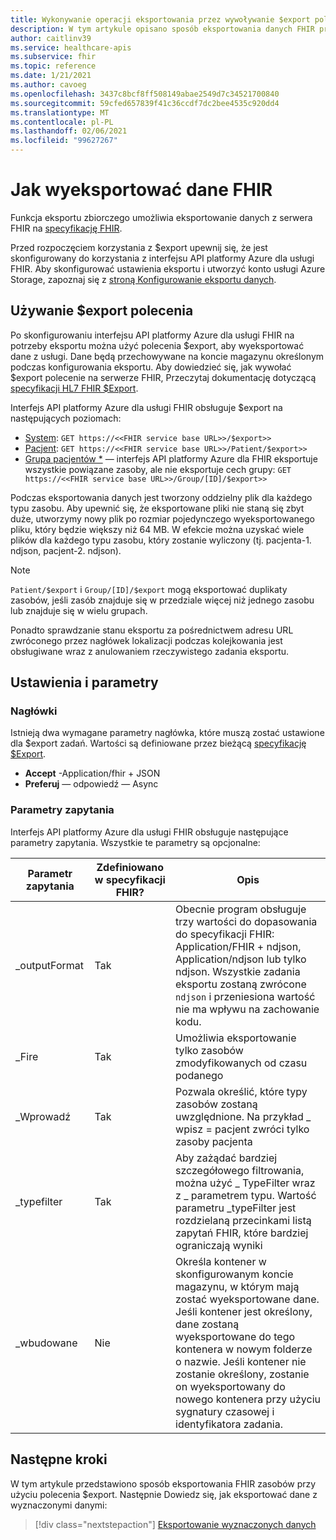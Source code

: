 ```yaml
---
title: Wykonywanie operacji eksportowania przez wywoływanie $export polecenia w interfejsie API platformy Azure dla FHIR
description: W tym artykule opisano sposób eksportowania danych FHIR przy użyciu $export
author: caitlinv39
ms.service: healthcare-apis
ms.subservice: fhir
ms.topic: reference
ms.date: 1/21/2021
ms.author: cavoeg
ms.openlocfilehash: 3437c8bcf8ff508149abae2549d7c34521700840
ms.sourcegitcommit: 59cfed657839f41c36ccdf7dc2bee4535c920dd4
ms.translationtype: MT
ms.contentlocale: pl-PL
ms.lasthandoff: 02/06/2021
ms.locfileid: "99627267"
---
```

# <a name="how-to-export-fhir-data"></a>Jak wyeksportować dane FHIR


Funkcja eksportu zbiorczego umożliwia eksportowanie danych z serwera FHIR na [specyfikację FHIR](https://hl7.org/fhir/uv/bulkdata/export/index.html). 

Przed rozpoczęciem korzystania z $export upewnij się, że jest skonfigurowany do korzystania z interfejsu API platformy Azure dla usługi FHIR. Aby skonfigurować ustawienia eksportu i utworzyć konto usługi Azure Storage, zapoznaj się z [stroną Konfigurowanie eksportu danych](configure-export-data.md).

## <a name="using-export-command"></a>Używanie $export polecenia

Po skonfigurowaniu interfejsu API platformy Azure dla usługi FHIR na potrzeby eksportu można użyć polecenia $export, aby wyeksportować dane z usługi. Dane będą przechowywane na koncie magazynu określonym podczas konfigurowania eksportu. Aby dowiedzieć się, jak wywołać $export polecenie na serwerze FHIR, Przeczytaj dokumentację dotyczącą [specyfikacji HL7 FHIR $Export](https://hl7.org/Fhir/uv/bulkdata/export/index.html). 

Interfejs API platformy Azure dla usługi FHIR obsługuje $export na następujących poziomach:
* [System](https://hl7.org/Fhir/uv/bulkdata/export/index.html#endpoint---system-level-export): `GET https://<<FHIR service base URL>>/$export>>`
* [Pacjent](https://hl7.org/Fhir/uv/bulkdata/export/index.html#endpoint---all-patients): `GET https://<<FHIR service base URL>>/Patient/$export>>`
* [Grupa pacjentów *](https://hl7.org/Fhir/uv/bulkdata/export/index.html#endpoint---group-of-patients) — interfejs API platformy Azure dla FHIR eksportuje wszystkie powiązane zasoby, ale nie eksportuje cech grupy: `GET https://<<FHIR service base URL>>/Group/[ID]/$export>>`

Podczas eksportowania danych jest tworzony oddzielny plik dla każdego typu zasobu. Aby upewnić się, że eksportowane pliki nie staną się zbyt duże, utworzymy nowy plik po rozmiar pojedynczego wyeksportowanego pliku, który będzie większy niż 64 MB. W efekcie można uzyskać wiele plików dla każdego typu zasobu, który zostanie wyliczony (tj. pacjenta-1. ndjson, pacjent-2. ndjson). 


> [!Note] 
> `Patient/$export` i `Group/[ID]/$export` mogą eksportować duplikaty zasobów, jeśli zasób znajduje się w przedziale więcej niż jednego zasobu lub znajduje się w wielu grupach.

Ponadto sprawdzanie stanu eksportu za pośrednictwem adresu URL zwróconego przez nagłówek lokalizacji podczas kolejkowania jest obsługiwane wraz z anulowaniem rzeczywistego zadania eksportu.



## <a name="settings-and-parameters"></a>Ustawienia i parametry

### <a name="headers"></a>Nagłówki
Istnieją dwa wymagane parametry nagłówka, które muszą zostać ustawione dla $export zadań. Wartości są definiowane przez bieżącą [specyfikację $Export](https://hl7.org/Fhir/uv/bulkdata/export/index.html#headers).
* **Accept** -Application/fhir + JSON
* **Preferuj** — odpowiedź — Async

### <a name="query-parameters"></a>Parametry zapytania
Interfejs API platformy Azure dla usługi FHIR obsługuje następujące parametry zapytania. Wszystkie te parametry są opcjonalne:

|Parametr zapytania        | Zdefiniowano w specyfikacji FHIR?    |  Opis|
|------------------------|---|------------|
| \_outputFormat | Tak | Obecnie program obsługuje trzy wartości do dopasowania do specyfikacji FHIR: Application/FHIR + ndjson, Application/ndjson lub tylko ndjson. Wszystkie zadania eksportu zostaną zwrócone `ndjson` i przeniesiona wartość nie ma wpływu na zachowanie kodu. |
| \_Fire | Tak | Umożliwia eksportowanie tylko zasobów zmodyfikowanych od czasu podanego |
| \_Wprowadź | Tak | Pozwala określić, które typy zasobów zostaną uwzględnione. Na przykład \_ wpisz = pacjent zwróci tylko zasoby pacjenta|
| \_typefilter | Tak | Aby zażądać bardziej szczegółowego filtrowania, można użyć \_ TypeFilter wraz z \_ parametrem typu. Wartość parametru _typeFilter jest rozdzielaną przecinkami listą zapytań FHIR, które bardziej ograniczają wyniki |
| \_wbudowane | Nie |  Określa kontener w skonfigurowanym koncie magazynu, w którym mają zostać wyeksportowane dane. Jeśli kontener jest określony, dane zostaną wyeksportowane do tego kontenera w nowym folderze o nazwie. Jeśli kontener nie zostanie określony, zostanie on wyeksportowany do nowego kontenera przy użyciu sygnatury czasowej i identyfikatora zadania. |


## <a name="next-steps"></a>Następne kroki

W tym artykule przedstawiono sposób eksportowania FHIR zasobów przy użyciu polecenia $export. Następnie Dowiedz się, jak eksportować dane z wyznaczonymi danymi:
 
>[!div class="nextstepaction"]
>[Eksportowanie wyznaczonych danych](de-identified-export.md)
